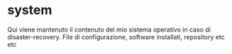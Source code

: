 system
======
Qui viene mantenuto il contenuto del mio sistema operativo in caso di disaster-recovery.
File di configurazione, software installati, repository etc etc

